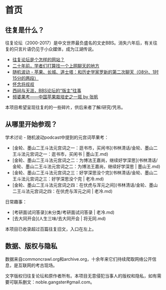 # 首页

## 往复是什么？

往复论坛（2000-2017）是中文世界最负盛名的文史BBS。消失六年后，有关往复的只言片语仍见于小众媒体，成为江湖传说。

- [往复论坛是个怎样的网站？](https://www.zhihu.com/question/39552772)
- [二十年前，学者们打算找一个上网聊天的地方](https://mp.weixin.qq.com/s/JfK6JZ-GPBB-jlLf0RtMZw)
- [随机波动 - 苹果、长城、道士塔：和历史学家罗新的第二次聊天（08分、1时15分的两段）](https://www.stovol.club/005)
- [怀念将叔叔](https://www.sohu.com/a/652277155_121286085)
- [西祠与天涯，BBS论坛的“版主”往事](https://www.lifeweek.com.cn/article/160832)
- [频婆果考——中国苹果栽培史之一斑 by 张帆](http://agri-history.ihns.ac.cn/scholars/zhangfan1.htm)

本项目希望呈现往复的的一些碎片，供后来者了解/研究/凭吊。

## 从哪里开始参观？

学术讨论 - 随机波动podcast中提到的元宫词苹果考：

- [金轮、墨山二王斗法元宫词之一：逛书市，买闲书](书林清话/金轮、墨山二王斗法元宫词之一：逛书市，买闲书 | 墨山王.md)
- [金轮、墨山二王斗法元宫词之二：为博法王嘉尚，继续好学深思](书林清话/金轮、墨山二王斗法元宫词之二：为博法王嘉尚，继续好学深思 | 墨山王.md)
- [金轮、墨山二王斗法元宫词之三：好学深思没个完](书林清话/金轮、墨山二王斗法元宫词之三：好学深思没个完 | 老冷.md)
- [金轮、墨山二王斗法元宫词之四：在伏虎与浑元之间](书林清话/金轮、墨山二王斗法元宫词之四：在伏虎与浑元之间 | 老冷.md)

日常趣事：

- [考研面试问答录](未分类/考研面试问答录 | 老冷.md)
- [去大同开会](人生三味/去大同开会 | 将无同.md)

本项目已收录超过百篇往复旧文，入口在左上。

## 数据、版权与隐私

数据来自commoncrawl.org和archive.org，十余年来它们持续爬取网络公开信息，是互联网的考古现场。

文字版权归往复论坛和原作者所有。本项目无意侵犯当事人的版权和隐私，如有需要可联系删文：noble.gangster#gmail.com。